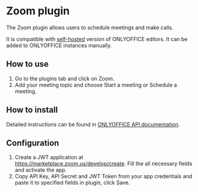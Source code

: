 # Zoom plugin

The Zoom plugin allows users to schedule meetings and make calls.

It is compatible with [self-hosted](https://github.com/ONLYOFFICE/DocumentServer) version of ONLYOFFICE editors. It can be added to ONLYOFFICE instances manually.

## How to use

1. Go to the plugins tab and click on Zoom.
2. Add your meeting topic and choose Start a meeting or Schedule a meeting. 

## How to install

Detailed instructions can be found in [ONLYOFFICE API documentation](https://api.onlyoffice.com/plugin/installation).

## Configuration

1. Create a JWT application at https://marketplace.zoom.us/develop/create. Fill the all necessary fields and activate the app.
2. Copy API Key, API Secret and JWT Token from your app credentials and paste it to specified fields in plugin, click Save.
